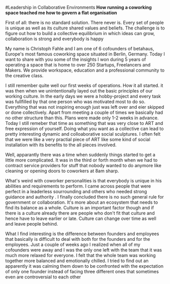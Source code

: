 #Leadership in Collaborative Environments
**How running a coworking space teached me how to govern a flat organisation**

First of all: there is no standard solution. There never is. Every set of people is unique as well as its culture shared values and beliefs. The challenge is to figure out how to build a collective equilibrium in which ideas can grow, collaboration is strong and everybody is happy

My name is Christoph Fahle and I am one of 6 cofounders of betahaus, Europe's most famous coworking space situated in Berlin, Germany.  Today I want to share with you some of the insights I won during 5 years of operating a space that is home to over 250 Startups, Freelancers and Makers. We provide workspace, education and a professional community to the creative class. 

I still remember quite well our first weeks of operations. How it all started. it was then when we unintentionally layed out the basic principles of our working culture. In the early days we were a hobby-project and every task was fullfilled by that one person who was motivated most to do so. Everything that was not inspiring enough just was left over and eier skipped or done collectively. Apart from meeting a couple of times we basically had no other structure than this. Plans were made only 1-2 weeks in advance. Today I still remeber that time as something that was very close to ART and free expression of yourself. Doing what you want as a collective can lead to pretty interesting dynamic and colloaborative social sculptures. I often felt that we were like a very practial piece of ART like some kind of social installation with its benefits to the all pieces involved. 

Well, apparantly there was a time when suddenly things started to get a little more complicated. It was in the third or forth month when we had to contract service providers for stuff that nobody wanted to do anymore like cleaning or opening doors to coworkers at 8am sharp.

What's weird with coworker personalities is that  everybody is unique in his abilities and requirements to perform. I came across people that were perfect in a leaderless sourrounding  and others who needed strong guidance and authority . I finally concluded there is no such general rule for government or collaboration. It's more about an ecosystem that needs to find its balance as a whole. Culture is an important factor though and if there is a culture already there are people who don't fit that culture and hence have to leave earlier or late. Culture can change over time as well and leave people behind. 


What I find interesting is the difference between founders and employees that basically is difficult to deal with both for the founders and for the employees. Just a couple of weeks ago I realized when all of my cofounders were away and I was the only one left with the team that it was much more relaxed for everyone. I felt that the whole team was working together more balanced and emotionally chilled. I tried to find out an apparently it was calming them down to be confronted with the expectation of only one founder instead of facing three different ones that sometimes even are controversial to each other





